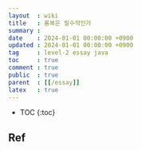 ```yaml
---
layout  : wiki
title   : 롬복은 필수적인가
summary : 
date    : 2024-01-01 00:00:00 +0900
updated : 2024-01-01 00:00:00 +0900
tag     : level-2 essay java
toc     : true
comment : true
public  : true
parent  : [[/essay]]
latex   : true
---
```

* TOC
{:toc}



## Ref